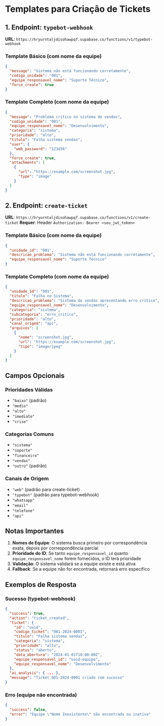 # Templates para Criação de Tickets

## 1. Endpoint: `typebot-webhook`
**URL**: `https://hryurntaljdisohawpqf.supabase.co/functions/v1/typebot-webhook`

### Template Básico (com nome da equipe)
```json
{
  "message": "Sistema não está funcionando corretamente",
  "codigo_unidade": "001",
  "equipe_responsavel_nome": "Suporte Técnico",
  "force_create": true
}
```

### Template Completo (com nome da equipe)
```json
{
  "message": "Problema crítico no sistema de vendas",
  "codigo_unidade": "001",
  "equipe_responsavel_nome": "Desenvolvimento",
  "categoria": "sistema",
  "prioridade": "alto",
  "titulo": "Falha sistema vendas",
  "user": {
    "web_password": "123456"
  },
  "force_create": true,
  "attachments": [
    {
      "url": "https://example.com/screenshot.jpg",
      "type": "image"
    }
  ]
}
```

## 2. Endpoint: `create-ticket`
**URL**: `https://hryurntaljdisohawpqf.supabase.co/functions/v1/create-ticket`
**Requer**: Header `Authorization: Bearer <seu_jwt_token>`

### Template Básico (com nome da equipe)
```json
{
  "unidade_id": "001",
  "descricao_problema": "Sistema não está funcionando corretamente",
  "equipe_responsavel_nome": "Suporte Técnico"
}
```

### Template Completo (com nome da equipe)
```json
{
  "unidade_id": "001",
  "titulo": "Falha no Sistema",
  "descricao_problema": "Sistema de vendas apresentando erro crítico",
  "equipe_responsavel_nome": "Desenvolvimento",
  "categoria": "sistema",
  "subcategoria": "erro_critico",
  "prioridade": "alto",
  "canal_origem": "api",
  "arquivos": [
    {
      "nome": "screenshot.jpg",
      "url": "https://example.com/screenshot.jpg",
      "tipo": "image/jpeg"
    }
  ]
}
```

## Campos Opcionais

### Prioridades Válidas
- `"baixo"` (padrão)
- `"medio"`
- `"alto"`
- `"imediato"`
- `"crise"`

### Categorias Comuns
- `"sistema"`
- `"suporte"`
- `"financeiro"`
- `"vendas"`
- `"outro"` (padrão)

### Canais de Origem
- `"web"` (padrão para create-ticket)
- `"typebot"` (padrão para typebot-webhook)
- `"whatsapp"`
- `"email"`
- `"telefone"`
- `"api"`

## Notas Importantes

1. **Nomes de Equipe**: O sistema busca primeiro por correspondência exata, depois por correspondência parcial
2. **Prioridade do ID**: Se tanto `equipe_responsavel_id` quanto `equipe_responsavel_nome` forem fornecidos, o ID terá prioridade
3. **Validação**: O sistema validará se a equipe existe e está ativa
4. **Fallback**: Se a equipe não for encontrada, retornará erro específico

## Exemplos de Resposta

### Sucesso (typebot-webhook)
```json
{
  "success": true,
  "action": "ticket_created",
  "ticket": {
    "id": "uuid",
    "codigo_ticket": "001-2024-0001",
    "titulo": "Falha sistema vendas",
    "categoria": "sistema",
    "prioridade": "alto",
    "status": "aberto",
    "data_abertura": "2024-01-01T10:00:00Z",
    "equipe_responsavel_id": "uuid-equipe",
    "equipe_responsavel_nome": "Desenvolvimento"
  },
  "ai_analysis": { ... },
  "message": "Ticket 001-2024-0001 criado com sucesso"
}
```

### Erro (equipe não encontrada)
```json
{
  "success": false,
  "error": "Equipe \"Nome Inexistente\" não encontrada ou inativa"
}
```